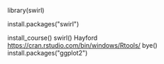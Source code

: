 library(swirl)

install.packages("swirl")

install_course()
swirl()
Hayford
https://cran.rstudio.com/bin/windows/Rtools/
bye() 
install.packages("ggplot2")
